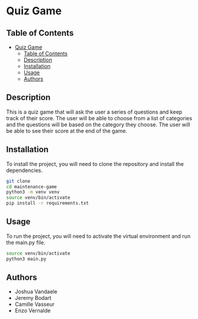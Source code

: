 # Quiz Game

## Table of Contents

- [Quiz Game](#quiz-game)
  - [Table of Contents](#table-of-contents)
  - [Description](#description)
  - [Installation](#installation)
  - [Usage](#usage)
  - [Authors](#authors)

## Description

This is a quiz game that will ask the user a series of questions and keep track of their score. The user will be able to choose from a list of categories and the questions will be based on the category they choose. The user will be able to see their score at the end of the game.

## Installation

To install the project, you will need to clone the repository and install the dependencies.

```bash
git clone
cd maintenance-game
python3 -m venv venv
source venv/bin/activate
pip install -r requirements.txt
```

## Usage

To run the project, you will need to activate the virtual environment and run the main.py file.

```bash
source venv/bin/activate
python3 main.py
```

## Authors

- Joshua Vandaele
- Jeremy Bodart
- Camille Vasseur
- Enzo Vernalde
